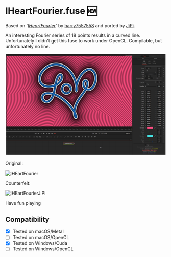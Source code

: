 # IHeartFourier.fuse :new:

Based on '_[IHeartFourier](https://www.shadertoy.com/view/tltSWr)_' by [harry7557558](https://www.shadertoy.com/user/harry7557558) and ported by [JiPi](../Profiles/JiPi.md).

An interesting Fourier series of 18 points results in a curved line. Unfortunately I didn't get this fuse to work under OpenCL. Compilable, but unfortunately no line.

[![IHeartFourier](IHeartFourier.png)](IHeartFourier.fuse)

Original:

![IHEartFourier](https://user-images.githubusercontent.com/78935215/112179345-e67d7a80-8bfa-11eb-9670-d338dfe01382.gif)

Counterfeit:

![IHEartFourierJiPi](https://user-images.githubusercontent.com/78935215/112179449-feed9500-8bfa-11eb-923c-96984f7a8087.gif)


Have fun playing

## Compatibility
- [x] Tested on macOS/Metal
- [ ] Tested on macOS/OpenCL
- [x] Tested on Windows/Cuda
- [ ] Tested on Windows/OpenCL
